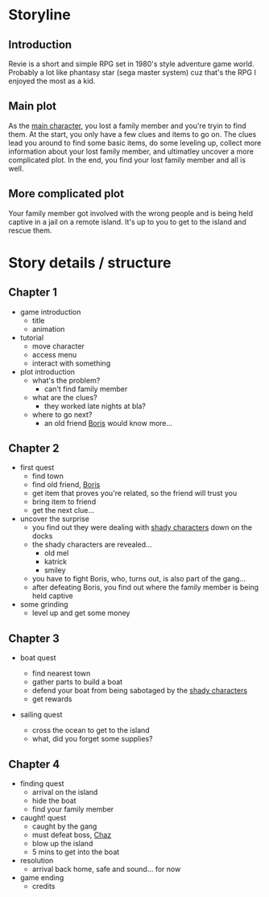 # Storyline

## Introduction
Revie is a short and simple RPG set in 1980's style adventure game world.  Probably a lot like phantasy star (sega master system) cuz that's the RPG I enjoyed the most as a kid.


## Main plot
As the [main character](./characters.md#player), you lost a family member and you're tryin to find them.  At the start, you only have a few clues and items to go on.  The clues lead you around to find some basic items, do some leveling up, collect more information about your lost family member, and ultimatley uncover a more complicated plot. In the end, you find your lost family member and all is well.


## More complicated plot
Your family member got involved with the wrong people and is being held captive in a jail on a remote island. It's up to you to get to the island and rescue them.

# Story details / structure

## Chapter 1
- game introduction
    - title
    - animation
- tutorial
    - move character
    - access menu
    - interact with something
- plot introduction
    - what's the problem?
        - can't find family member
    - what are the clues?
        - they worked late nights at bla?
    - where to go next?
        - an old friend [Boris](./characters.md#borris) would know more...

## Chapter 2
- first quest
    - find town
    - find old friend, [Boris](./characters.md#borris)
    - get item that proves you're related, so the friend will trust you
    - bring item to friend
    - get the next clue...
- uncover the surprise
    - you find out they were dealing with [shady characters](./characters.md#shady-characters) down on the docks
    - the shady characters are revealed...
        - old mel
        - katrick
        - smiley
    - you have to fight Boris, who, turns out, is also part of the gang...
    - after defeating Boris, you find out where the family member is being held captive
- some grinding
    - level up and get some money

## Chapter 3
- boat quest
    - find nearest town
    - gather parts to build a boat
    - defend your boat from being sabotaged by the [shady characters](./characters.md#shady-characters)
    - get rewards

- sailing quest
    - cross the ocean to get to the island
    - what, did you forget some supplies?

## Chapter 4
- finding quest
    - arrival on the island
    - hide the boat
    - find your family member
- caught! quest
    - caught by the gang
    - must defeat boss, [Chaz](./characters.md#chaz-dicksmell)
    - blow up the island
    - 5 mins to get into the boat
- resolution
    - arrival back home, safe and sound... for now
- game ending
    - credits

